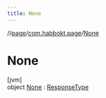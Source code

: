 ```yaml
---
title: None
---
```

//[page](../../../index.html)/[com.habbokt.page](../index.html)/[None](index.html)



# None



[jvm]\
object [None](index.html) : [ResponseType](../-response-type/index.html)



